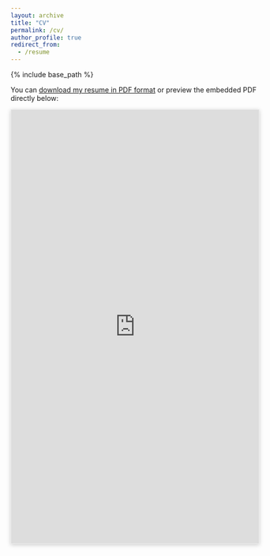 ```yaml
---
layout: archive
title: "CV"
permalink: /cv/
author_profile: true
redirect_from:
  - /resume
---
```


{% include base_path %}



You can [download my resume in PDF format](https://drive.google.com/file/d/1901gRoQpbE0LpyE9XMk7xRCs9Gqfx-ds/view?usp=sharing) or preview the embedded PDF directly below:

<div style="display: flex; justify-content: left;">
  <iframe 
    src="https://drive.google.com/file/d/1901gRoQpbE0LpyE9XMk7xRCs9Gqfx-ds/preview" 
    width="700px" 
    height="880px" 
    style="border: 1px solid #eee; box-shadow: 0 2px 8px #ccc; background: #fafafa;"
    allow="autoplay">
  </iframe>
</div>

<!--
<iframe src="https://drive.google.com/file/d/1901gRoQpbE0LpyE9XMk7xRCs9Gqfx-ds/preview" width="100%" height="600px" style="border: none;"></iframe>
-->



<!--
https://drive.google.com/file/d/1901gRoQpbE0LpyE9XMk7xRCs9Gqfx-ds/view?usp=sharing
-->



<!--

// 只是一个测试用的例子，书的内容是“数学天书中的证明“
// 这个例子告诉我们，不能使用预览来预览太长的内容 预览一本书是不行的
## PDF版本

您可以[下载我的PDF格式简历](https://drive.google.com/file/d/1Os71B1CXHX0QfA444O5JgAYmSCsafT99/view?usp=sharing)或在下方直接预览：

<iframe src="https://docs.google.com/viewer?url=https://drive.google.com/file/d/1Os71B1CXHX0QfA444O5JgAYmSCsafT99/view?usp=sharing&embedded=true" width="100%" height="500px" style="border: none;"></iframe>
-->

<!--


https://drive.google.com/file/d/1Os71B1CXHX0QfA444O5JgAYmSCsafT99/view?usp=sharing

-->



<!--
Education
======
* B.S. in GitHub, GitHub University, 2012
* M.S. in Jekyll, GitHub University, 2014
* Ph.D in Version Control Theory, GitHub University, 2018 (expected)

Work experience
======
* Summer 2015: Research Assistant
  * Github University
  * Duties included: Tagging issues
  * Supervisor: Professor Git

* Fall 2015: Research Assistant
  * Github University
  * Duties included: Merging pull requests
  * Supervisor: Professor Hub
  
Skills
======
* Skill 1
* Skill 2
  * Sub-skill 2.1
  * Sub-skill 2.2
  * Sub-skill 2.3
* Skill 3

Publications
======
  <ul>{% for post in site.publications %}
    {% include archive-single-cv.html %}
  {% endfor %}</ul>
  
Talks
======
  <ul>{% for post in site.talks %}
    {% include archive-single-talk-cv.html %}
  {% endfor %}</ul>
  
Teaching
======
  <ul>{% for post in site.teaching %}
    {% include archive-single-cv.html %}
  {% endfor %}</ul>
  
Service and leadership
======
* Currently signed in to 43 different slack teams
-->